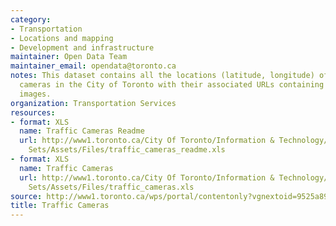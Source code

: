```yaml
---
category:
- Transportation
- Locations and mapping
- Development and infrastructure
maintainer: Open Data Team
maintainer_email: opendata@toronto.ca
notes: This dataset contains all the locations (latitude, longitude) of the traffic
  cameras in the City of Toronto with their associated URLs containing the camera
  images.
organization: Transportation Services
resources:
- format: XLS
  name: Traffic Cameras Readme
  url: http://www1.toronto.ca/City Of Toronto/Information & Technology/Open Data/Data
    Sets/Assets/Files/traffic_cameras_readme.xls
- format: XLS
  name: Traffic Cameras
  url: http://www1.toronto.ca/City Of Toronto/Information & Technology/Open Data/Data
    Sets/Assets/Files/traffic_cameras.xls
source: http://www1.toronto.ca/wps/portal/contentonly?vgnextoid=9525a89f92491410VgnVCM10000071d60f89RCRD&vgnextchannel=1a66e03bb8d1e310VgnVCM10000071d60f89RCRD
title: Traffic Cameras
---
```

